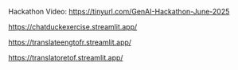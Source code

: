 

Hackathon Video: https://tinyurl.com/GenAI-Hackathon-June-2025


https://chatduckexercise.streamlit.app/

https://translateengtofr.streamlit.app/

https://translatoretof.streamlit.app/
